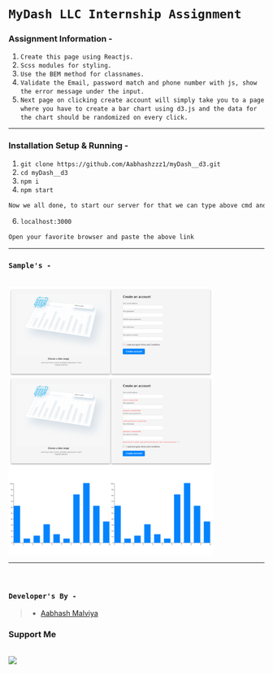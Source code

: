 # **```MyDash LLC Internship Assignment```**

### Assignment Information -

1. `Create this page using Reactjs.`
2. `Scss modules for styling.`
3. `Use the BEM method for classnames.`
4. `Validate the Email, password match and phone number with js, show the error message under the input.`
5. `Next page on clicking create account will simply take you to a page where you have to create a bar chart using d3.js and the data for the chart should be randomized on every click.`

---

### Installation Setup & Running -


1. `git clone https://github.com/Aabhashzzz1/myDash__d3.git`
2. `cd myDash__d3`
3. `npm i`
4. `npm start`
```bash
Now we all done, to start our server for that we can type above cmd and to verify check your cmd console 
```
6. `localhost:3000`
```bash
Open your favorite browser and paste the above link
```

---

### ```Sample's -```

<br>

<img align="center" alt="Register__home" width="80%" height="20%" src="./images/register.png" style="padding-right:10px;" />

<br >

<img align="center" alt="Register__error" width="80%" height="20%" src="./images/error.png" style="padding-right:10px;" />

<br >

<img align="center" alt="Register__error" width="80%" height="20%" src="./images/chart.png" style="padding-right:10px;" />

---

<br>

### **```Developer's By -```**

> * [Aabhash Malviya](https://github.com/Aabhashzzz1)


### **Support Me**

<br>
<a href="https://www.buymeacoffee.com/aamware"><img src="https://cdn.buymeacoffee.com/buttons/v2/default-yellow.png" width="200" /></a>

